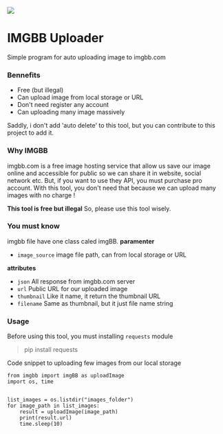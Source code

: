 ![](https://simgbb.com/images/logo.png)
# IMGBB Uploader

Simple program for auto uploading image to imgbb.com

### Bennefits

* Free (but illegal)
* Can upload image from local storage or URL
* Don't need register any account
* Can uploading many image massively

Saddly, i don't add 'auto delete' to this tool, but you can contribute to this project to add it.

### Why IMGBB
imgbb.com is a free image hosting service that allow us save our image online and accessible for public so we can share it in website, social network etc.
But, if you want to use they API, you must purchase pro account.
With this tool, you don't need that because we can upload many images with no charge !

**This tool is free but illegal**
So, please use this tool wisely.


### You must know
imgbb file have one class caled imgBB.
**paramenter**
* `image_source`
image file path, can from local storage or URL

**attributes**
* `json`
All response from imgbb.com server
* `url`
Public URL for our uploaded image
* `thumbnail`
Like it name, it return the thumbnail URL
* `filename`
Same as thumbnail, but it just file name string

### Usage
Before using this tool, you must installing `requests` module
> pip install requests

Code snippet to uploading few images from our local storage
```
from imgbb import imgBB as uploadImage
import os, time


list_images = os.listdir("images_folder")
for image_path in list_images:
	result = uploadImage(image_path)
	print(result.url)
	time.sleep(10)
```
